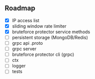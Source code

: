 ## Roadmap

- [x] IP access list  
- [x] sliding window rate limiter  
- [x] bruteforce protector service methods  
- [ ] persistent storage (MongoDB/Redis)  
- [ ] grpc api .proto  
- [ ] grpc server  
- [ ] bruteforce protector cli (grpc)
- [ ] ctx
- [ ] logger
- [ ] tests

